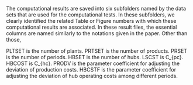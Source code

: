 The computational results are saved into six subfolders named by the data sets that are used for the computational tests.  In these subfolders, we clearly identified the related Table or Figure numbers with which these computational results are associated.  In these result files, the essential columns are named similarly to the notations given in the paper. Other than those,

PLTSET is the number of plants.
PRTSET is the number of products.
PRSET is the number of periods.
HBSET is the number of hubs.
LSCST is C_{pc}.
HBCOST is C_{hc}.
PRODV is the parameter coefficient for adjusting the deviation of production costs.
HBCSTF is the parameter coefficient for adjusting the deviation of hub operating costs among different periods.

